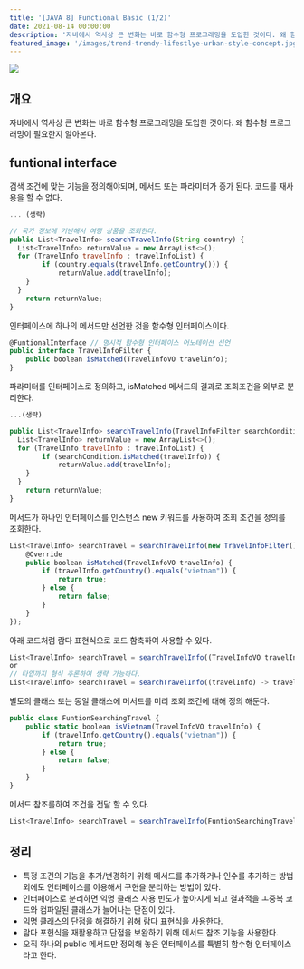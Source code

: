 ```yaml
---
title: '[JAVA 8] Functional Basic (1/2)'
date: 2021-08-14 00:00:00
description: '자바에서 역사상 큰 변화는 바로 함수형 프로그래밍을 도입한 것이다. 왜 함수형 프로그래밍이 필요한지 알아본다. '
featured_image: '/images/trend-trendy-lifestlye-urban-style-concept.jpg'
---
```


![](/images/mockup-copy-space-blank-screen-concept.jpg)

## 개요

자바에서 역사상 큰 변화는 바로 함수형 프로그래밍을 도입한 것이다. 왜 함수형 프로그래밍이 필요한지 알아본다. 

## funtional interface

검색 조건에 맞는 기능을 정의해야되며, 메서드 또는 파라미터가 증가 된다. 코드를 재사용을 할 수 없다.

```jsx
... (생략)

// 국가 정보에 기반해서 여행 상품을 조회한다.
public List<TravelInfo> searchTravelInfo(String country) {
  List<TravelInfo> returnValue = new ArrayList<>();
  for (TravelInfo travelInfo : travelInfoList) {
		if (country.equals(travelInfo.getCountry())) {
			returnValue.add(travelInfo);
    }
  }
	return returnValue;
}
```

인터페이스에 하나의 메서드만 선언한 것을 함수형 인터페이스이다.

```jsx
@FuntionalInterface // 명시적 함수형 인터페이스 어노테이션 선언
public interface TravelInfoFilter {
	public boolean isMatched(TravelInfoVO travelInfo);
}
```

파라미터를 인터페이스로 정의하고, isMatched 메서드의 결과로 조회조건을 외부로 분리한다.

```jsx
...(생략)

public List<TravelInfo> searchTravelInfo(TravelInfoFilter searchCondition) {
  List<TravelInfo> returnValue = new ArrayList<>();
  for (TravelInfo travelInfo : travelInfoList) {
		if (searchCondition.isMatched(travelInfo)) {
			returnValue.add(travelInfo);
    }
  }
	return returnValue;
}
```

메서드가 하나인 인터페이스를 인스턴스 new 키워드를 사용하여 조회 조건을 정의를 조회한다.

```jsx
List<TravelInfo> searchTravel = searchTravelInfo(new TravelInfoFilter(){
	@Override
	public boolean isMatched(TravelInfoVO travelInfo) {
		if (travelInfo.getCountry().equals("vietnam")) {
			return true;
		} else {
			return false;
		}
	}
});
```

아래 코드처럼 람다 표현식으로 코드 함축하여 사용할 수 있다.

```jsx
List<TravelInfo> searchTravel = searchTravelInfo((TravelInfoVO travelInfo) -> travelInfo.getCountry().equals("vietnam"));
or
// 타입까지 형식 추론하여 생략 가능하다.
List<TravelInfo> searchTravel = searchTravelInfo((travelInfo) -> travelInfo.getCountry().equals("vietnam"));
```

별도의 클래스 또는 동일 클래스에 머서드를 미리 조회 조건에 대해 정의 해둔다.

```jsx
public class FuntionSearchingTravel {
	public static boolean isVietnam(TravelInfoVO travelInfo) {
		if (travelInfo.getCountry().equals("vietnam")) {
			return true;
		} else {
			return false;
		}
	}
}
```

메서드 참조를하여 조건을 전달 할 수 있다.

```jsx
List<TravelInfo> searchTravel = searchTravelInfo(FuntionSearchingTravel::isVietnam);
```

## 정리

- 특정 조건의 기능을 추가/변경하기 위해 메서드를 추가하거나 인수를 추가하는 방법 외에도 인터페이스를 이용해서 구현을 분리하는 방법이 있다.
- 인터페이스로 분리하면 익명 클래스 사용 빈도가 높아지게 되고 결과적을 ㅗ중복 코드와 컴파일된 클래스가 늘어나는 단점이 있다.
- 익명 클래스의 단점을 해결하기 위해 람다 표현식을 사용한다.
- 람다 포현식을 재활용하고 단점을 보완하기 위해 메서드 참조 기능을 사용한다.
- 오직 하나의 public  메서드만 정의해 놓은 인터페이스를 특별히 함수형 인터페이스라고 한다.